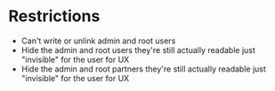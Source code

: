 # Restrictions

* Can't write or unlink admin and root users
* Hide the admin and root users they're still actually readable just "invisible" for the user for UX
* Hide the admin and root partners they're still actually readable just "invisible" for the user for UX
